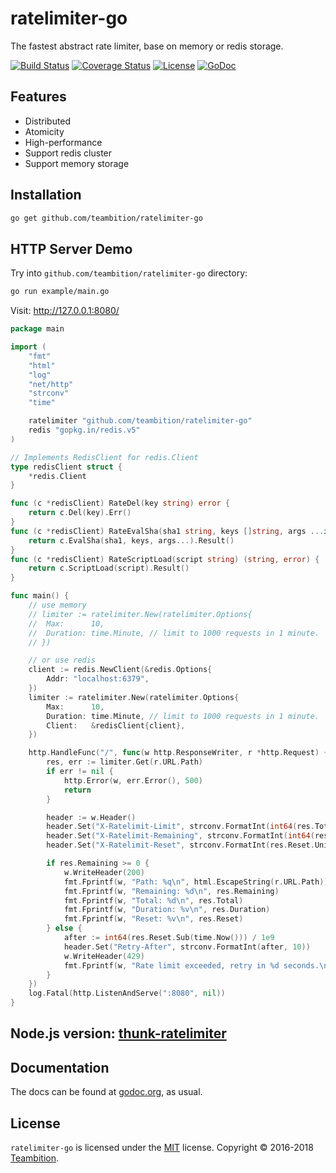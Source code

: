 ratelimiter-go
==========
The fastest abstract rate limiter, base on memory or redis storage.

[![Build Status](http://img.shields.io/travis/teambition/ratelimiter-go.svg?style=flat-square)](https://travis-ci.org/teambition/ratelimiter-go)
[![Coverage Status](http://img.shields.io/coveralls/teambition/ratelimiter-go.svg?style=flat-square)](https://coveralls.io/r/teambition/ratelimiter-go)
[![License](http://img.shields.io/badge/license-mit-blue.svg?style=flat-square)](https://raw.githubusercontent.com/teambition/ratelimiter-go/master/LICENSE)
[![GoDoc](http://img.shields.io/badge/go-documentation-blue.svg?style=flat-square)](http://godoc.org/github.com/teambition/ratelimiter-go)

## Features

- Distributed
- Atomicity
- High-performance
- Support redis cluster
- Support memory storage

## Installation

```sh
go get github.com/teambition/ratelimiter-go
```

## HTTP Server Demo
Try into `github.com/teambition/ratelimiter-go` directory:

```sh
go run example/main.go
```
Visit: http://127.0.0.1:8080/

```go
package main

import (
	"fmt"
	"html"
	"log"
	"net/http"
	"strconv"
	"time"

	ratelimiter "github.com/teambition/ratelimiter-go"
	redis "gopkg.in/redis.v5"
)

// Implements RedisClient for redis.Client
type redisClient struct {
	*redis.Client
}

func (c *redisClient) RateDel(key string) error {
	return c.Del(key).Err()
}
func (c *redisClient) RateEvalSha(sha1 string, keys []string, args ...interface{}) (interface{}, error) {
	return c.EvalSha(sha1, keys, args...).Result()
}
func (c *redisClient) RateScriptLoad(script string) (string, error) {
	return c.ScriptLoad(script).Result()
}

func main() {
	// use memory
	// limiter := ratelimiter.New(ratelimiter.Options{
	// 	Max:      10,
	// 	Duration: time.Minute, // limit to 1000 requests in 1 minute.
	// })

	// or use redis
	client := redis.NewClient(&redis.Options{
		Addr: "localhost:6379",
	})
	limiter := ratelimiter.New(ratelimiter.Options{
		Max:      10,
		Duration: time.Minute, // limit to 1000 requests in 1 minute.
		Client:   &redisClient{client},
	})

	http.HandleFunc("/", func(w http.ResponseWriter, r *http.Request) {
		res, err := limiter.Get(r.URL.Path)
		if err != nil {
			http.Error(w, err.Error(), 500)
			return
		}

		header := w.Header()
		header.Set("X-Ratelimit-Limit", strconv.FormatInt(int64(res.Total), 10))
		header.Set("X-Ratelimit-Remaining", strconv.FormatInt(int64(res.Remaining), 10))
		header.Set("X-Ratelimit-Reset", strconv.FormatInt(res.Reset.Unix(), 10))

		if res.Remaining >= 0 {
			w.WriteHeader(200)
			fmt.Fprintf(w, "Path: %q\n", html.EscapeString(r.URL.Path))
			fmt.Fprintf(w, "Remaining: %d\n", res.Remaining)
			fmt.Fprintf(w, "Total: %d\n", res.Total)
			fmt.Fprintf(w, "Duration: %v\n", res.Duration)
			fmt.Fprintf(w, "Reset: %v\n", res.Reset)
		} else {
			after := int64(res.Reset.Sub(time.Now())) / 1e9
			header.Set("Retry-After", strconv.FormatInt(after, 10))
			w.WriteHeader(429)
			fmt.Fprintf(w, "Rate limit exceeded, retry in %d seconds.\n", after)
		}
	})
	log.Fatal(http.ListenAndServe(":8080", nil))
}
```

## Node.js version: [thunk-ratelimiter](https://github.com/thunks/thunk-ratelimiter)

## Documentation
The docs can be found at [godoc.org](https://godoc.org/github.com/teambition/ratelimiter-go), as usual.

## License
`ratelimiter-go` is licensed under the [MIT](https://github.com/teambition/ratelimiter-go/blob/master/LICENSE) license.
Copyright &copy; 2016-2018 [Teambition](https://www.teambition.com).
